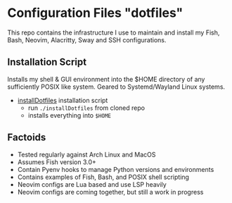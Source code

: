 # Configuration Files "dotfiles"

This repo contains the infrastructure I use
to maintain and install my Fish, Bash, Neovim,
Alacritty, Sway and SSH configurations.

## Installation Script

Installs my shell & GUI environment into the $HOME
directory of any sufficiently POSIX like system.
Geared to Systemd/Wayland Linux systems.

* [installDotfiles](installDotfiles) installation script
  * run `./installDotfiles` from cloned repo
  * installs everything into `$HOME`

## Factoids

* Tested regularly against Arch Linux and MacOS
* Assumes Fish version 3.0+
* Contain Pyenv hooks to manage Python versions and environments
* Contains examples of Fish, Bash, and POSIX shell scripting
* Neovim configs are Lua based and use LSP heavily
* Neovim configs are coming together, but still a work in progress
